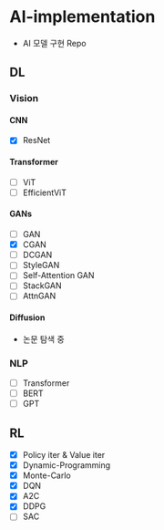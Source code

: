 # AI-implementation
- AI 모델 구현 Repo

## DL
### Vision
#### CNN
- [x] ResNet

#### Transformer
- [ ] ViT
- [ ] EfficientViT

#### GANs
- [ ] GAN
- [x] CGAN
- [ ] DCGAN
- [ ] StyleGAN
- [ ] Self-Attention GAN
- [ ] StackGAN
- [ ] AttnGAN

#### Diffusion
- 논문 탐색 중

### NLP
- [ ] Transformer
- [ ] BERT
- [ ] GPT

## RL
- [x] Policy iter & Value iter
- [x] Dynamic-Programming
- [x] Monte-Carlo
- [x] DQN
- [x] A2C
- [x] DDPG
- [ ] SAC
